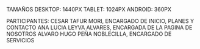 TAMAÑOS
DESKTOP: 1440PX
TABLET: 1024PX
ANDROID: 360PX

PARTICIPANTES: 
CESAR TAFUR MORI, ENCARGADO DE INICIO, PLANES Y CONTACTO
ANA LUCIA LEYVA ALVARES, ENCARGADA DE LA PAGINA DE NOSOTROS
ALVARO HUGO PEÑA NOBLECILLA, ENCARGADO DE SERVICIOS 

